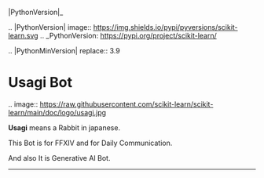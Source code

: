 |PythonVersion|_

.. |PythonVersion| image:: https://img.shields.io/pypi/pyversions/scikit-learn.svg
.. _PythonVersion: https://pypi.org/project/scikit-learn/

.. |PythonMinVersion| replace:: 3.9

# Usagi Bot

.. image:: https://raw.githubusercontent.com/scikit-learn/scikit-learn/main/doc/logo/usagi.jpg


**Usagi** means a Rabbit in japanese.


This Bot is for FFXIV and for Daily Communication.

And also It is Generative AI Bot.

---


